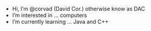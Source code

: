 - Hi, I’m @corvad (David Cor.) otherwise know as DAC
- I’m interested in ... computers
- I’m currently learning ... Java and C++

<!---
corvad/corvad is a ✨ special ✨ repository because its `README.md` (this file) appears on your GitHub profile.
You can click the Preview link to take a look at your changes.
--->
